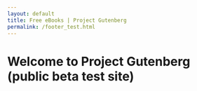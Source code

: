 ```yaml
---
layout: default
title: Free eBooks | Project Gutenberg
permalink: /footer_test.html
---
```


Welcome to Project Gutenberg (public beta test site)
====================================================


